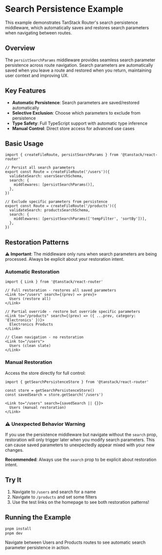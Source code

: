 # Search Persistence Example

This example demonstrates TanStack Router's search persistence middleware, which automatically saves and restores search parameters when navigating between routes.

## Overview

The `persistSearchParams` middleware provides seamless search parameter persistence across route navigation. Search parameters are automatically saved when you leave a route and restored when you return, maintaining user context and improving UX.

## Key Features

- **Automatic Persistence**: Search parameters are saved/restored automatically
- **Selective Exclusion**: Choose which parameters to exclude from persistence  
- **Type Safety**: Full TypeScript support with automatic type inference
- **Manual Control**: Direct store access for advanced use cases

## Basic Usage

```tsx
import { createFileRoute, persistSearchParams } from '@tanstack/react-router'

// Persist all search parameters
export const Route = createFileRoute('/users')({
  validateSearch: usersSearchSchema,
  search: {
    middlewares: [persistSearchParams()],
  },
})

// Exclude specific parameters from persistence
export const Route = createFileRoute('/products')({
  validateSearch: productsSearchSchema,
  search: {
    middlewares: [persistSearchParams(['tempFilter', 'sortBy'])],
  },
})
```

## Restoration Patterns

⚠️ **Important**: The middleware only runs when search parameters are being processed. Always be explicit about your restoration intent.

### Automatic Restoration
```tsx
import { Link } from '@tanstack/react-router'

// Full restoration - restores all saved parameters
<Link to="/users" search={(prev) => prev}>
  Users (restore all)
</Link>

// Partial override - restore but override specific parameters  
<Link to="/products" search={(prev) => ({ ...prev, category: 'Electronics' })}>
  Electronics Products
</Link>

// Clean navigation - no restoration
<Link to="/users">
  Users (clean slate)
</Link>
```

### Manual Restoration  
Access the store directly for full control:

```tsx
import { getSearchPersistenceStore } from '@tanstack/react-router'

const store = getSearchPersistenceStore()
const savedSearch = store.getSearch('/users')

<Link to="/users" search={savedSearch || {}}>
  Users (manual restoration)
</Link>
```

### ⚠️ Unexpected Behavior Warning

If you use the persistence middleware but navigate without the `search` prop, restoration will only trigger later when you modify search parameters. This can cause saved parameters to unexpectedly appear mixed with your new changes.

**Recommended**: Always use the `search` prop to be explicit about restoration intent.

## Try It

1. Navigate to `/users` and search for a name
2. Navigate to `/products` and set some filters  
3. Use the test links on the homepage to see both restoration patterns!

## Running the Example

```bash
pnpm install
pnpm dev
```

Navigate between Users and Products routes to see automatic search parameter persistence in action.